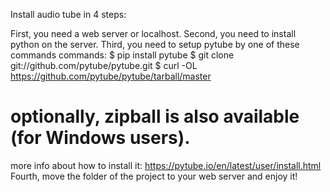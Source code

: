 Install audio tube in 4 steps:

First, you need a web server or localhost.
Second, you need to install python on the server.
Third, you need to setup pytube
by one of these commands commands:
$ pip install pytube
$ git clone git://github.com/pytube/pytube.git
$ curl -OL https://github.com/pytube/pytube/tarball/master
# optionally, zipball is also available (for Windows users).
more info about how to install it:
https://pytube.io/en/latest/user/install.html
Fourth, move the folder of the project to your web server and enjoy it!
